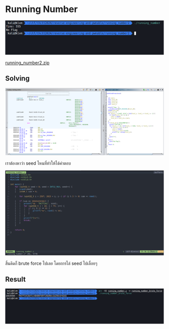 # Running Number

![1.png](../../images/reverse-engineering-and-pwnable/running-number/1.png)

[running_number2.zip](../../files/running_number2.zip)

## Solving

![2.png](../../images/reverse-engineering-and-pwnable/running-number/2.png)

เราต้องหาว่า seed ไหนที่ทำให้ได้คำตอบ

![3.png](../../images/reverse-engineering-and-pwnable/running-number/3.png)

สิ้นคิดก็ brute force ไปเลย โดยการไล่ seed ไปเลื่อยๆ

## Result

![4.png](../../images/reverse-engineering-and-pwnable/running-number/4.png)
